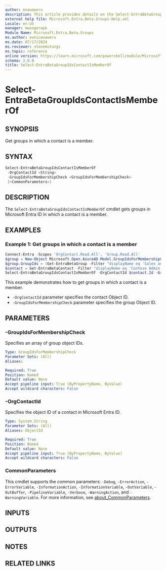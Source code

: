 ```yaml
---
author: msewaweru
description: This article provides details on the Select-EntraBetaGroupIdsContactIsMemberOf.
external help file: Microsoft.Entra.Beta.Groups-Help.xml
Locale: en-US
manager: mwongerapk
Module Name: Microsoft.Entra.Beta.Groups
ms.author: eunicewaweru
ms.date: 07/17/2024
ms.reviewer: stevemutungi
ms.topic: reference
online version: https://learn.microsoft.com/powershell/module/Microsoft.Entra.Beta/Select-EntraBetaGroupIdsContactIsMemberOf
schema: 2.0.0
title: Select-EntraBetaGroupIdsContactIsMemberOf
---
```


# Select-EntraBetaGroupIdsContactIsMemberOf

## SYNOPSIS

Get groups in which a contact is a member.

## SYNTAX

```powershell
Select-EntraBetaGroupIdsContactIsMemberOf
 -OrgContactId <String>
 -GroupIdsForMembershipCheck <GroupIdsForMembershipCheck>
 [<CommonParameters>]
```

## DESCRIPTION

The `Select-EntraBetaGroupIdsContactIsMemberOf` cmdlet gets groups in Microsoft Entra ID in which a contact is a member.

## EXAMPLES

### Example 1: Get groups in which a contact is a member

```powershell
Connect-Entra -Scopes 'OrgContact.Read.All', 'Group.Read.All'
$group = New-Object Microsoft.Open.AzureAD.Model.GroupIdsForMembershipCheck
$group.GroupIds = (Get-EntraBetaGroup -Filter "displayName eq 'Sales and Marketing'").Id
$contact = Get-EntraBetaContact -Filter "displayName eq 'Contoso Admin'"
Select-EntraBetaGroupIdsContactIsMemberOf -OrgContactId $contact.Id -GroupIdsForMembershipCheck $group
```

This example demonstrates how to get groups in which a contact is a member.

- `-OrgContactId` parameter specifies the contact Object ID.
- `-GroupIdsForMembershipCheck` parameter specifies the group Object ID.

## PARAMETERS

### -GroupIdsForMembershipCheck

Specifies an array of group object IDs.

```yaml
Type: GroupIdsForMembershipCheck
Parameter Sets: (All)
Aliases:

Required: True
Position: Named
Default value: None
Accept pipeline input: True (ByPropertyName, ByValue)
Accept wildcard characters: False
```

### -OrgContactId

Specifies the object ID of a contact in Microsoft Entra ID.

```yaml
Type: System.String
Parameter Sets: (All)
Aliases: ObjectId

Required: True
Position: Named
Default value: None
Accept pipeline input: True (ByPropertyName, ByValue)
Accept wildcard characters: False
```

### CommonParameters

This cmdlet supports the common parameters: `-Debug`, `-ErrorAction`, `-ErrorVariable`, `-InformationAction`, `-InformationVariable`, `-OutVariable`, `-OutBuffer`, `-PipelineVariable`, `-Verbose`, `-WarningAction`, and `-WarningVariable`. For more information, see [about_CommonParameters](https://go.microsoft.com/fwlink/?LinkID=113216).

## INPUTS

## OUTPUTS

## NOTES

## RELATED LINKS
